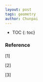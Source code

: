 ```yaml
---
layout: post
tags: geometry
author: Chunpai
---
```




* TOC
{: toc}



### Reference


[1] 

[2]

[3]



